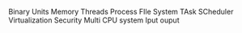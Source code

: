 Binary Units
Memory
Threads
Process
FIle System
TAsk SCheduler
Virtualization
Security
Multi CPU system
Iput ouput